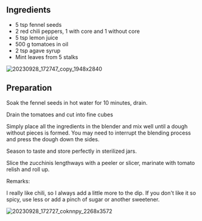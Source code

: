## Ingredients

-   5 tsp fennel seeds
-   2 red chili peppers, 1 with core and 1 without core
-   5 tsp lemon juice
-   500 g tomatoes in oil
-   2 tsp agave syrup
-   Mint leaves from 5 stalks

![20230928_172747_copy_1948x2840](https://ramiboutas.s3.amazonaws.com/khadija/media/images/20230928_172747_copy_1948x2840.width-800.jpg)

## Preparation

Soak the fennel seeds in hot water for 10 minutes, drain.

Drain the tomatoes and cut into fine cubes

Simply place all the ingredients in the blender and mix well until a dough without pieces is formed. You may need to interrupt the blending process and press the dough down the sides.

Season to taste and store perfectly in sterilized jars.

Slice the zucchinis lengthways with a peeler or slicer, marinate with tomato relish and roll up.

Remarks:

I really like chili, so I always add a little more to the dip. If you don't like it so spicy, use less or add a pinch of sugar or another sweetener.

![20230928_172727_coknnpy_2268x3572](https://ramiboutas.s3.amazonaws.com/khadija/media/images/20230928_172727_copy_2268x3572.width-800.jpg)
